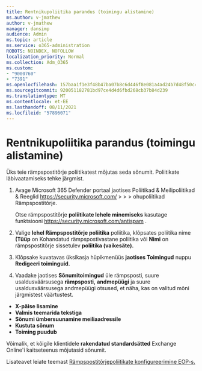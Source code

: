 ```yaml
---
title: Rentnikupoliitika parandus (toimingu alistamine)
ms.author: v-jmathew
author: v-jmathew
manager: dansimp
audience: Admin
ms.topic: article
ms.service: o365-administration
ROBOTS: NOINDEX, NOFOLLOW
localization_priority: Normal
ms.collection: Adm_O365
ms.custom:
- "9000760"
- "7391"
ms.openlocfilehash: 157baa1f1e3f48b47ba07b8c6d446f8e081a4ad24b7d48f50c4fc5af5518cdd6
ms.sourcegitcommit: 920051182781bd97ce4d4d6fbd268cb37b84d239
ms.translationtype: MT
ms.contentlocale: et-EE
ms.lasthandoff: 08/11/2021
ms.locfileid: "57896071"
---
```

# <a name="fix-tenant-policy-action-override"></a>Rentnikupoliitika parandus (toimingu alistamine)

Üks teie rämpspostitõrje poliitikatest mõjutas seda sõnumit. Poliitikate läbivaatamiseks tehke järgmist.

1. Avage Microsoft 365 Defender portaal jaotises Poliitikad & Meilipoliitikad & Reeglid <https://security.microsoft.com/>  \>  \>  \>  ohupoliitikad Rämpspostitõrje. 

   Otse rämpspostitõrje **poliitikate lehele minemiseks** kasutage funktsiooni <https://security.microsoft.com/antispam> .

2. Valige **lehel Rämpspostitõrje poliitika** poliitika, klõpsates poliitika nime **(Tüüp** on  Kohandatud rämpspostivastane poliitika või **Nimi** on rämpspostitõrje sissetulev **poliitika (vaikesäte).**
3. Klõpsake kuvatavas üksikasja hüpikmenüüs **jaotises Toimingud** nuppu **Redigeeri toiminguid.**
4.  Vaadake jaotises **Sõnumitoimingud** üle rämpsposti, suure usaldusväärsusega **rämpsposti,** **andmepüügi** ja suure usaldusväärsusega andmepüügi otsused, et näha, kas on valitud mõni järgmistest väärtustest.
   - **X-päise lisamine**
   - **Valmis teemarida tekstiga**
   - **Sõnumi ümbersuunamine meiliaadressile**
   - **Kustuta sõnum**
   - **Toiming puudub**

   Võimalik, et kõigile klientidele **rakendatud standardsätted** Exchange Online'i kaitseteenus mõjutasid sõnumit.

Lisateavet leiate teemast [Rämpspostitõrjepoliitikate konfigureerimine EOP-s.](https://docs.microsoft.com/microsoft-365/security/office-365-security/configure-your-spam-filter-policies)

